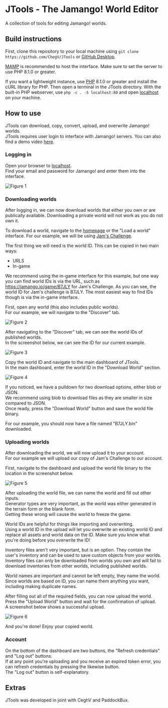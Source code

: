 # JTools - The Jamango! World Editor

A collection of tools for editing Jamango! worlds.

## Build instructions

First, clone this repository to your local machine using `git clone https://github.com/ChegV/JTools` or [GitHub Desktop](https://desktop.github.com/).

[MAMP](https://www.mamp.info/en) is recommended to host the interface. Make sure to set the server to use PHP 8.1.0 or greater.

If you want a lightweight instance, use [PHP](https://www.php.net/) 8.1.0 or greater and install the cURL library for PHP. Then open a terminal in the JTools directory. With the built-in PHP webserver, use `php -c . -S localhost:80` and open [localhost](http://localhost) on your machine.

## How to use

JTools can download, copy, convert, upload, and overwrite Jamango! worlds.\
JTools requires user login to interface with Jamango! servers.
You can also find a demo video [here](demo.mp4).

### Logging in

Open your browser to [localhost](http://localhost).\
Find your email and password for Jamango! and enter them into the interface.

![Figure 1](./screenshots/login.png)

### Downloading worlds

After logging in, we can now download worlds that either you own or are publically available. Downloading a private world will not work as you do not own it.

To download a world, navigate to the [homepage](https://jamango.io) or the "Load a world" interface. For our example, we will be using [Jam's Challenge](https://jamango.io/game/B7JLY).

The first thing we will need is the world ID. This can be copied in two main ways:

- URLS
- In-game

We recommend using the in-game interface for this example, but one way you can find world IDs is via the URL, such as https://jamango.io/game/B7JLY for Jam's Challenge. As you can see, the world ID for Jam's challenge is B7JLY. The most easiest way to find IDs though is via the in-game interface.

First, open any world (this also includes public worlds).\
For our example, we will navigate to the "Discover" tab.

![Figure 2](./screenshots/download1.png)

After navigating to the "Discover" tab, we can see the world IDs of published worlds.\
In the screenshot below, we can see the ID for our current example.

![Figure 3](./screenshots/download2.png)

Copy the world ID and navigate to the main dashboard of JTools.\
In the main dashboard, enter the world ID in the "Download World" section.

![Figure 4](./screenshots/download3.png)

If you noticed, we have a pulldown for two download options, either blob or JSON.\
We recommend using blob to download files as they are smaller in size compared to JSON.\
Once ready, press the "Download World" button and save the world file binary.

For our example, you should now have a file named "B7JLY.bin" downloaded.

### Uploading worlds

After downloading the world, we will now upload it to your account.\
For our example we will upload our copy of Jam's Challenge to our account.

First, navigate to the dashboard and upload the world file binary to the location in the screenshot below.

![Figure 5](./screenshots/upload1.png)

After uploading the world file, we can name the world and fill out other inputs.\
Generator types are very important, as the world was either generated in the terrain form or the blank form.\
Getting these wrong will cause the world to freeze the game.

World IDs are helpful for things like importing and overwriting.\
Using a world ID in the upload will let you overwrite an existing world ID and replace all assets and world data on the ID. Make sure you know what you're doing before you overwrite the ID!

Inventory files aren't very important, but is an option. They contain the user's inventory and can be used to save custom objects from your worlds. Inventory files can only be downloaded from worlds you own and will fail to download inventories from other worlds, including published worlds.

World names are important and cannot be left empty, they name the world.\
Since worlds are based on ID, you can name them anything you want, including making duplicate names.

After filling out all of the required fields, you can now upload the world. Press the "Upload World" button and wait for the confirmation of upload.\
A screenshot below shows a successful upload.

![Figure 6](./screenshots/upload2.png)

And you're done! Enjoy your copied world.

### Account

On the bottom of the dashboard are two buttons, the "Refresh credentials" and "Log out" buttons.\
If at any point you're uploading and you receive an expired token error, you can refresh credentials by pressing the likewise button.\
The "Log out" button is self-explanatory.

## Extras

JTools was developed in joint with CeghV and PaddockBux.
